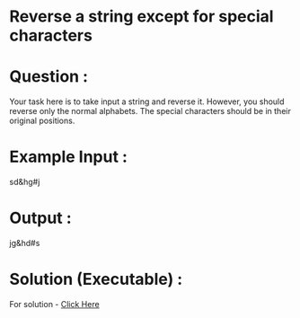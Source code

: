 # Reverse a string except for special characters

# Question :
Your task here is to take input a string and reverse it. However, you should reverse only the normal alphabets. 
The special characters should be in their original positions.

# Example Input :
sd&hg#j

# Output :
jg&hd#s

# Solution (Executable) :
For solution - [Click Here](https://onecompiler.com/python/3wvqhwy4z)
